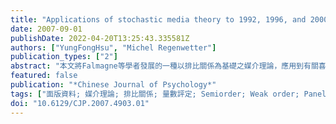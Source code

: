 ```yaml
---
title: "Applications of stochastic media theory to 1992, 1996, and 2000 national election study panel data"
date: 2007-09-01
publishDate: 2022-04-20T13:25:43.335581Z
authors: ["YungFongHsu", "Michel Regenwetter"]
publication_types: ["2"]
abstract: "本文將Falmagne等學者發展的一種以排比關係為基礎之媒介理論，應用到有關喜好程度轉變之數學模式研究。此類模式假設喜好程度之轉變是經由環境中某些信號傳遞的影響，而其主要課題即在於建立因時間改變而喜好程度轉變之機制。在此我們討論兩種有關喜好程度之排比：一為weak order，另一為semiorder。在此之前Falmagne等學者曾成功的將weak order模式應用於1992年美國總統選舉之資料分析上，但是對同一筆資料，其semiorder模式之應用並不成功。由於美國總統選舉之資料是以量數評定為依據，而且此評定與以semiorder為基礎之排比關係並無一對－之轉換關係，本文的重點之－便在於此轉換關係之建立。據此，我們發展一套以鄰近狀態反應機制為基礎的semiorder模式。本文比較weak order模式，上述之semiorder模式，以及此二模式之轉入轉出延伸母模式，並將之應用於1992、1996及2000年美國總統選舉之資料分析上。本文最後並嘗試討論模式中一些重要參數之心理意函及其對負向選舉宣傳之解釋。We study a class of stochastic models of persuasion that form an application of media theory developed by Falmagne and others. These models describe the evolution of preferences over time. We consider the case where personal preferences are represented by (strict) weak orders and semiorders. Over time, these preferences may change under the influence of ”tokens” of information arising in the environment. Successful applications of some weak order implementations of stochastic media theory to 1992 U.S. National Election Study (NES) panel data have been reported by Falmagne and various collaborators. However, past attempts to fit a semiorder model to the same data have failed. We successfully fit four media theoretic models, including two semiorder models based on the ”neighboring” response mechanism, to 1992, 1996, and 2000 NES panel data. We compare the fit of these four models, discuss the psychological interpretation of key model parameters and illustrate applications to negative political campaigning."
featured: false
publication: "*Chinese Journal of Psychology*"
tags: ["面版資料; 媒介理論; 排比關係; 量數評定; Semiorder; Weak order; Panel Data; Semiorder; Stochastic Media Theory; Thermometer Scores; Weak Order"]
doi: "10.6129/CJP.2007.4903.01"
---
```


